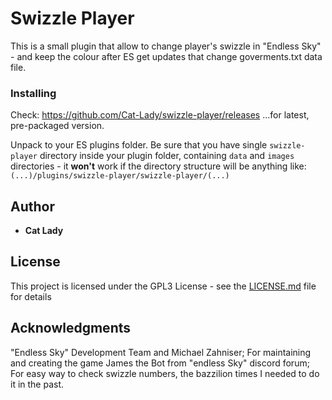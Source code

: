 # Swizzle Player

This is a small plugin that allow to change player's swizzle in "Endless Sky" - and keep the colour after ES get updates that change goverments.txt data file.




### Installing

Check:
https://github.com/Cat-Lady/swizzle-player/releases
...for latest, pre-packaged version.

Unpack to your ES plugins folder. Be sure that you have single ``swizzle-player`` directory inside your plugin folder, containing ``data`` and ``images`` directories - it **won't** work if the directory structure will be anything like:
```(...)/plugins/swizzle-player/swizzle-player/(...)```

## Author

* **Cat Lady**


## License

This project is licensed under the GPL3 License - see the [LICENSE.md](LICENSE.md) file for details

## Acknowledgments

"Endless Sky" Development Team and Michael Zahniser; For maintaining and creating the game
James the Bot from "endless Sky" discord forum; For easy way to check swizzle numbers, the bazzilion times I needed to do it in the past.
